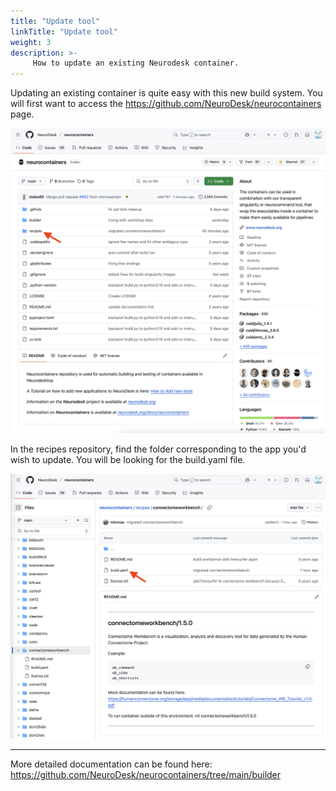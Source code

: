 ```yaml
---
title: "Update tool"
linkTitle: "Update tool"
weight: 3
description: >-
     How to update an existing Neurodesk container.
---
```


Updating an existing container is quite easy with this new build system. You will first want to access the https://github.com/NeuroDesk/neurocontainers page.

<img src="/static/developers/new_tools/update_tool/NeuroDesk-neurocontainers-main.png" width="650">

In the recipes repository, find the folder corresponding to the app you'd wish to update. You will be looking for the build.yaml file. 

<img src="/static/developers/new_tools/update_tool/neurocontainers-recipes-connectomeworkbench.png" width="650">

---
More detailed documentation can be found here: https://github.com/NeuroDesk/neurocontainers/tree/main/builder
